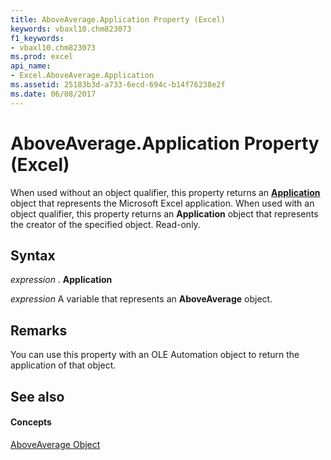 ```yaml
---
title: AboveAverage.Application Property (Excel)
keywords: vbaxl10.chm823073
f1_keywords:
- vbaxl10.chm823073
ms.prod: excel
api_name:
- Excel.AboveAverage.Application
ms.assetid: 25183b3d-a733-6ecd-694c-b14f76238e2f
ms.date: 06/08/2017
---
```



# AboveAverage.Application Property (Excel)

When used without an object qualifier, this property returns an **[Application](application-object-excel.md)** object that represents the Microsoft Excel application. When used with an object qualifier, this property returns an **Application** object that represents the creator of the specified object. Read-only.


## Syntax

 _expression_ . **Application**

 _expression_ A variable that represents an **AboveAverage** object.


## Remarks

You can use this property with an OLE Automation object to return the application of that object.


## See also


#### Concepts


[AboveAverage Object](aboveaverage-object-excel.md)

